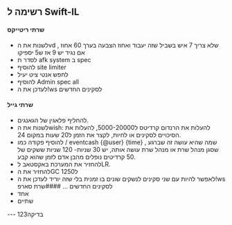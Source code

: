 ## רשימה ל Swift-IL      
#### שרתי ריטייקס
- לשנות את הvd  שלא צריך 7 איש בשביל שזה יעבוד 
ואחוז הצבעה בערך 60 אחוז , אם נגיד יש 9 אז ש5 יספיקו
- לסדר ת afk system ב spec
- להוסיף site limiter
- לחפש אנטי ציט יעיל
- להוסיף Admin spec all 
- לעדכן את ה!ws לסקינים החדשים
#### שרתי גייל
- להחליף פלאגין של הגאנגים.
- לשנות את הwish: להעלות את הרנדום קרדיטס ל5000-20000, להעלות את הסיכויים לסקינים או לחיות, לקצר את הזמן ל20 שעות במקום 24.
- להוסיף פקודה כמו / eventcash {@user} {time} , שמה שהיא עושה זה שברגע שסגן מנהל שרת או מנהל שרת עושה אותה, יש 30 שניות- 120 שניות ששקים של 50 קרדיטים נופלים מהבן אדם לזמן שהוא קבע.
- להחזיר את המערכת באקסטאב לLR.
- להחזיר את הGC ל1250
- לאפשר להיות עם שני סקינים לנשקים שונים בו זמנית בלי שזה יוריד
לעדכן את ה!ws לסקינים החדשים
...
####שרת סארפ
- אחד
- שתיים

--- בדיקה123
